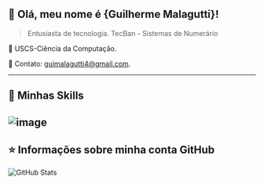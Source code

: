 ## 💜 Olá, meu nome é <strong>{Guilherme Malagutti}!</strong>

> Entusiasta de tecnologia.
> TecBan - Sistemas de Numerário

🔭 USCS-Ciência da Computação.

💬 Contato: guimalagutti4@gmail.com.

----

## 🚀 Minhas Skills

![image](https://img.shields.io/badge/C%23-239120?style=for-the-badge&logo=c-sharp&logoColor=white)
---

## ⭐ Informações sobre minha conta GitHub
![GitHub Stats](https://github-readme-stats.vercel.app/api?username=Gui-Malagutti&show_icons=true)
